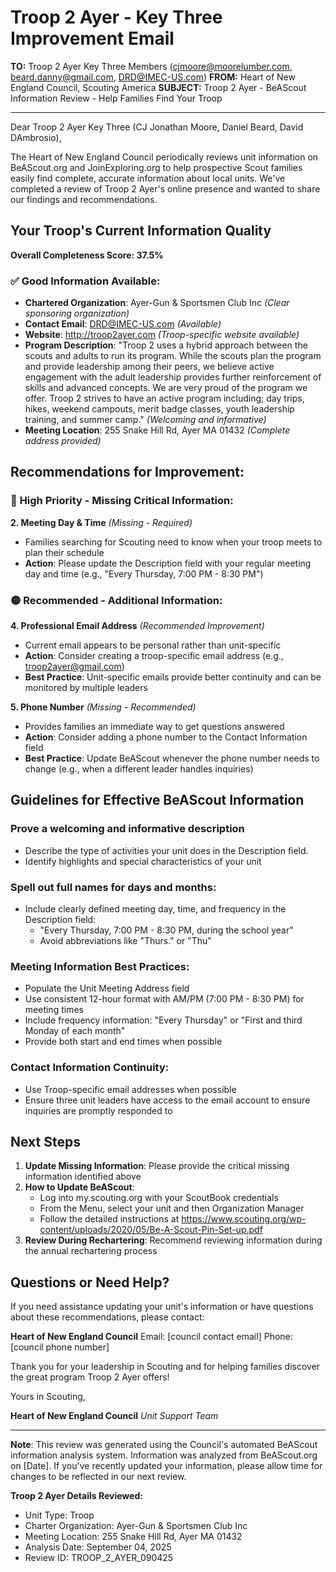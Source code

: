 # Troop 2 Ayer - Key Three Improvement Email

**TO:** Troop 2 Ayer Key Three Members (cjmoore@moorelumber.com, beard.danny@gmail.com, DRD@IMEC-US.com)
**FROM:** Heart of New England Council, Scouting America
**SUBJECT:** Troop 2 Ayer - BeAScout Information Review - Help Families Find Your Troop

---

Dear Troop 2 Ayer Key Three (CJ Jonathan Moore, Daniel Beard, David DAmbrosio),

The Heart of New England Council periodically reviews unit information on BeAScout.org and JoinExploring.org to help prospective Scout families easily find complete, accurate information about local units. We've completed a review of Troop 2 Ayer's online presence and wanted to share our findings and recommendations.

## Your Troop's Current Information Quality

**Overall Completeness Score: 37.5%**

### ✅ **Good Information Available:**
- **Chartered Organization**: Ayer-Gun & Sportsmen Club Inc *(Clear sponsoring organization)*
- **Contact Email**: DRD@IMEC-US.com *(Available)*
- **Website**: http://troop2ayer.com *(Troop-specific website available)*
- **Program Description**: "Troop 2 uses a hybrid approach between the scouts and adults to run its program. While the scouts plan the program and provide leadership among their peers, we believe active engagement with the adult leadership provides further reinforcement of skills and advanced concepts. We are very proud of the program we offer. Troop 2 strives to have an active program including; day trips, hikes, weekend campouts, merit badge classes, youth leadership training, and summer camp." *(Welcoming and informative)*
- **Meeting Location**: 255 Snake Hill Rd, Ayer MA 01432 *(Complete address provided)*

## Recommendations for Improvement:

### 🔴 **High Priority - Missing Critical Information:**

**2. Meeting Day & Time** *(Missing - Required)*
- Families searching for Scouting need to know when your troop meets to plan their schedule
- **Action**: Please update the Description field with your regular meeting day and time (e.g., "Every Thursday, 7:00 PM - 8:30 PM")

### 🟡 **Recommended - Additional Information:**

**4. Professional Email Address** *(Recommended Improvement)*
- Current email appears to be personal rather than unit-specific
- **Action**: Consider creating a troop-specific email address (e.g., troop2ayer@gmail.com)
- **Best Practice**: Unit-specific emails provide better continuity and can be monitored by multiple leaders

**5. Phone Number** *(Missing - Recommended)*
- Provides families an immediate way to get questions answered
- **Action**: Consider adding a phone number to the Contact Information field
- **Best Practice**: Update BeAScout whenever the phone number needs to change (e.g., when a different leader handles inquiries)

## Guidelines for Effective BeAScout Information

### **Prove a welcoming and informative description**
- Describe the type of activities your unit does in the Description field.
- Identify highlights and special characteristics of your unit

### **Spell out full names for days and months:**
- Include clearly defined meeting day, time, and frequency in the Description field:
  - "Every Thursday, 7:00 PM - 8:30 PM, during the school year"
  - Avoid abbreviations like "Thurs." or "Thu"

### **Meeting Information Best Practices:**
- Populate the Unit Meeting Address field
- Use consistent 12-hour format with AM/PM (7:00 PM - 8:30 PM) for meeting times
- Include frequency information: "Every Thursday" or "First and third Monday of each month"
- Provide both start and end times when possible

### **Contact Information Continuity:**
- Use Troop-specific email addresses when possible
- Ensure three unit leaders have access to the email account to ensure inquiries are promptly responded to

## Next Steps

1. **Update Missing Information**: Please provide the critical missing information identified above
2. **How to Update BeAScout**: 
   - Log into my.scouting.org with your ScoutBook credentials
   - From the Menu, select your unit and then Organization Manager
   - Follow the detailed instructions at
     https://www.scouting.org/wp-content/uploads/2020/05/Be-A-Scout-Pin-Set-up.pdf
3. **Review During Rechartering**: Recommend reviewing information during the annual rechartering process

## Questions or Need Help?

If you need assistance updating your unit's information or have questions about these recommendations, please contact:

**Heart of New England Council**
Email: [council contact email]
Phone: [council phone number]

Thank you for your leadership in Scouting and for helping families discover the great program Troop 2 Ayer offers!

Yours in Scouting,

**Heart of New England Council**
*Unit Support Team*

---

**Note**: This review was generated using the Council's automated BeAScout information analysis system. Information was analyzed from BeAScout.org on [Date]. If you've recently updated your information, please allow time for changes to be reflected in our next review.

**Troop 2 Ayer Details Reviewed:**
- Unit Type: Troop
- Charter Organization: Ayer-Gun & Sportsmen Club Inc
- Meeting Location: 255 Snake Hill Rd, Ayer MA 01432
- Analysis Date: September 04, 2025
- Review ID: TROOP_2_AYER_090425